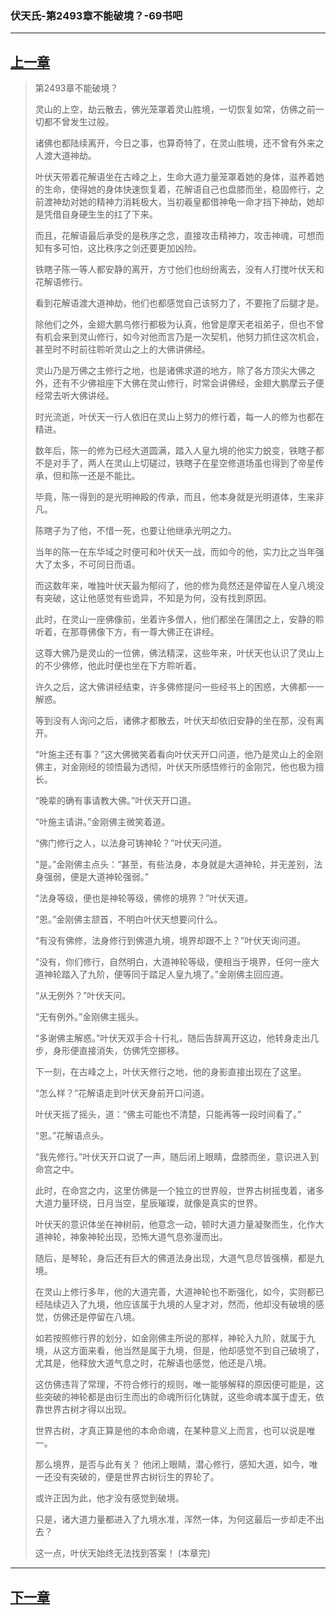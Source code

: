 ### 伏天氏-第2493章不能破境？-69书吧

--------
[上一章](./9776933d944607aa0231a787945536e4.md)
--------


>
>
>
>第2493章不能破境？
>
>灵山的上空，劫云散去，佛光笼罩着灵山胜境，一切恢复如常，仿佛之前一切都不曾发生过般。
>
>诸佛也都陆续离开，今日之事，也算奇特了，在灵山胜境，还不曾有外来之人渡大道神劫。
>
>叶伏天带着花解语坐在古峰之上，生命大道力量笼罩着她的身体，滋养着她的生命，使得她的身体快速恢复着，花解语自己也盘膝而坐，稳固修行，之前渡神劫对她的精神力消耗极大，当初羲皇都借神龟一命才挡下神劫，她却是凭借自身硬生生的扛了下来。
>
>而且，花解语最后承受的是秩序之念，直接攻击精神力，攻击神魂，可想而知有多可怕，这比秩序之剑还要更加凶险。
>
>铁瞎子陈一等人都安静的离开，方寸他们也纷纷离去，没有人打搅叶伏天和花解语修行。
>
>看到花解语渡大道神劫，他们也都感觉自己该努力了，不要拖了后腿才是。
>
>除他们之外，金翅大鹏鸟修行都极为认真，他曾是摩天老祖弟子，但也不曾有机会来到灵山修行，如今对他而言乃是一次契机，他努力抓住这次机会，甚至时不时前往聆听灵山之上的大佛讲佛经。
>
>灵山乃是万佛之主修行之地，也是诸佛求道的地方，除了各方顶尖大佛之外，还有不少佛祖座下大佛在灵山修行，时常会讲佛经，金翅大鹏摩云子便经常去听大佛讲经。
>
>时光流逝，叶伏天一行人依旧在灵山上努力的修行着，每一人的修为也都在精进。
>
>数年后，陈一的修为已经大道圆满，踏入人皇九境的他实力蜕变，铁瞎子都不是对手了，两人在灵山上切磋过，铁瞎子在星空修道场虽也得到了帝星传承，但和陈一还是不能比。
>
>毕竟，陈一得到的是光明神殿的传承，而且，他本身就是光明道体，生来非凡。
>
>陈瞎子为了他，不惜一死，也要让他继承光明之力。
>
>当年的陈一在东华域之时便可和叶伏天一战，而如今的他，实力比之当年强大了太多，不可同日而语。
>
>而这数年来，唯独叶伏天最为郁闷了，他的修为竟然还是停留在人皇八境没有突破，这让他感觉有些诡异，不知是为何，没有找到原因。
>
>此时，在灵山一座佛像前，坐着许多僧人，他们都坐在蒲团之上，安静的聆听着，在那尊佛像下方，有一尊大佛正在讲经。
>
>这尊大佛乃是灵山的一位佛，佛法精深，这些年来，叶伏天也认识了灵山上的不少佛修，他此时便也坐在下方聆听着。
>
>许久之后，这大佛讲经结束，许多佛修提问一些经书上的困惑，大佛都一一解惑。
>
>等到没有人询问之后，诸佛才都散去，叶伏天却依旧安静的坐在那，没有离开。
>
>“叶施主还有事？”这大佛微笑着看向叶伏天开口问道，他乃是灵山上的金刚佛主，对金刚经的领悟最为透彻，叶伏天所感悟修行的金刚咒，他也极为擅长。
>
>“晚辈的确有事请教大佛。”叶伏天开口道。
>
>“叶施主请讲。”金刚佛主微笑着道。
>
>“佛门修行之人，以法身可铸神轮？”叶伏天问道。
>
>“是。”金刚佛主点头：“甚至，有些法身，本身就是大道神轮，并无差别，法身强弱，便是大道神轮强弱。”
>
>“法身等级，便也是神轮等级，佛修的境界？”叶伏天道。
>
>“恩。”金刚佛主颔首，不明白叶伏天想要问什么。
>
>“有没有佛修，法身修行到佛道九境，境界却跟不上？”叶伏天询问道。
>
>“没有，你们修行，自然明白，大道神轮等级，便相当于境界，任何一座大道神轮踏入了九阶，便等同于踏足人皇九境了。”金刚佛主回应道。
>
>“从无例外？”叶伏天问。
>
>“无有例外。”金刚佛主摇头。
>
>“多谢佛主解惑。”叶伏天双手合十行礼，随后告辞离开这边，他转身走出几步，身形便直接消失，仿佛凭空挪移。
>
>下一刻，在古峰之上，叶伏天修行之地，他的身影直接出现在了这里。
>
>“怎么样？”花解语走到叶伏天身前开口问道。
>
>叶伏天摇了摇头，道：“佛主可能也不清楚，只能再等一段时间看了。”
>
>“恩。”花解语点头。
>
>“我先修行。”叶伏天开口说了一声，随后闭上眼睛，盘膝而坐，意识进入到命宫之中。
>
>此时，在命宫之内，这里仿佛是一个独立的世界般，世界古树摇曳着，诸多大道力量环绕，日月当空，星辰璀璨，就像是真实的世界。
>
>叶伏天的意识体坐在神树前，他意念一动，顿时大道力量凝聚而生，化作大道神轮，神象神轮出现，恐怖大道气息弥漫而出。
>
>随后，是琴轮，身后还有巨大的佛道法身出现，大道气息尽皆强横，都是九境。
>
>在灵山上修行多年，他的大道完善，大道神轮也不断强化，如今，实则都已经陆续迈入了九境，他应该属于九境的人皇才对，然而，他却没有破境的感觉，仿佛还是停留在八境。
>
>如若按照修行界的划分，如金刚佛主所说的那样，神轮入九阶，就属于九境，从这方面来看，他当然是属于九境，但是，他却感觉不到自己破境了，尤其是，他释放大道气息之时，花解语也感觉，他还是八境。
>
>这仿佛违背了常理，不符合修行的规则，唯一能够解释的原因便可能是，这些突破的神轮都是由衍生而出的命魂所衍化铸就，这些命魂本属于虚无，依靠世界古树才得以出现。
>
>世界古树，才真正算是他的本命命魂，在某种意义上而言，也可以说是唯一。
>
>那么境界，是否与此有关？
>他闭上眼睛，潜心修行，感知大道，如今，唯一还没有突破的，便是世界古树衍生的界轮了。
>
>或许正因为此，他才没有感觉到破境。
>
>只是，诸大道力量都进入了九境水准，浑然一体，为何这最后一步却走不出去？
>
>这一点，叶伏天始终无法找到答案！
>(本章完)
>
>

--------
[下一章](./c302b7373fc4d775fe702d837729773d.md)
--------
